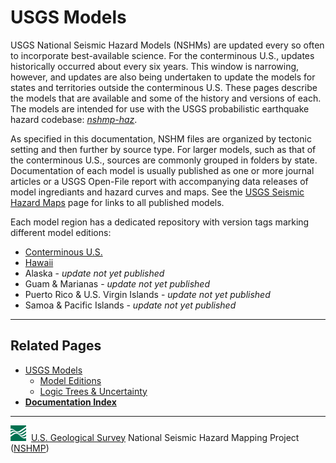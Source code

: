 # USGS Models

USGS National Seismic Hazard Models (NSHMs) are updated every so often to incorporate
best-available science. For the conterminous U.S., updates historically occurred about every six
years. This window is narrowing, however, and updates are also being undertaken to update the
models for states and territories outside the conterminous U.S. These pages describe the models
that are available and some of the history and versions of each. The models are intended for use
with the  USGS probabilistic earthquake hazard codebase:
[*nshmp-haz*](https://code.usgs.gov/ghsc/nshmp/nshmp-haz).

As specified in this documentation, NSHM files are organized by tectonic setting and then further
by source type. For larger models, such as that of the conterminous U.S., sources are commonly
grouped in folders by state. Documentation of each model is usually published as one or more
journal articles or a USGS Open-File report with accompanying data releases of model ingrediants
and hazard curves and maps. See the
[USGS Seismic Hazard Maps](https://www.usgs.gov/natural-hazards/earthquake-hazards/seismic-hazard-maps-and-site-specific-data)
page for links to all published models.

Each model region has a dedicated repository with version tags marking different model editions:

* [Conterminous U.S.](https://code.usgs.gov/ghsc/nshmp/nshm-conus)
* [Hawaii](https://code.usgs.gov/ghsc/nshmp/nshm-hawaii)  
* Alaska - _update not yet published_
* Guam & Marianas - _update not yet published_  
* Puerto Rico & U.S. Virgin Islands - _update not yet published_  
* Samoa & Pacific Islands - _update not yet published_  

---

## Related Pages

* [USGS Models](./USGS-Models.md#usgs-models)
  * [Model Editions](./Model-Editions.md#model-editions)
  * [Logic Trees & Uncertainty](./Logic-Trees-&-Uncertainty.md#logic-trees-&-uncertainty)
* [**Documentation Index**](../README.md)

---
![USGS logo](./images/usgs-icon.png) &nbsp;[U.S. Geological Survey](https://www.usgs.gov)
National Seismic Hazard Mapping Project ([NSHMP](https://earthquake.usgs.gov/hazards/))
